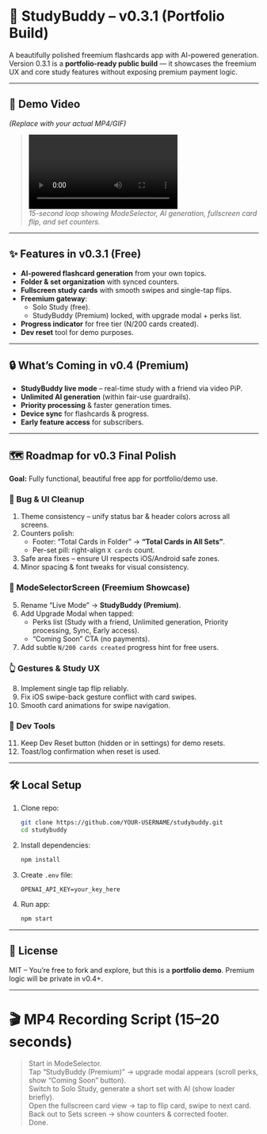 # 📱 StudyBuddy – v0.3.1 (Portfolio Build)

A beautifully polished freemium flashcards app with AI-powered generation.  
Version 0.3.1 is a **portfolio-ready public build** — it showcases the freemium UX and core study features without exposing premium payment logic.

---

## 🎥 Demo Video
*(Replace with your actual MP4/GIF)*  

> ![Demo](docs/studybuddy-v0.3-demo.mp4)  
> *15-second loop showing ModeSelector, AI generation, fullscreen card flip, and set counters.*

---

## ✨ Features in v0.3.1 (Free)
- **AI-powered flashcard generation** from your own topics.  
- **Folder & set organization** with synced counters.  
- **Fullscreen study cards** with smooth swipes and single-tap flips.  
- **Freemium gateway**:
  - Solo Study (free).
  - StudyBuddy (Premium) locked, with upgrade modal + perks list.  
- **Progress indicator** for free tier (N/200 cards created).
- **Dev reset** tool for demo purposes.

---

## 🔒 What’s Coming in v0.4 (Premium)
- **StudyBuddy live mode** – real-time study with a friend via video PiP.  
- **Unlimited AI generation** (within fair-use guardrails).  
- **Priority processing** & faster generation times.  
- **Device sync** for flashcards & progress.  
- **Early feature access** for subscribers.

---

## 🗺 Roadmap for v0.3 Final Polish
**Goal:** Fully functional, beautiful free app for portfolio/demo use.  

### 🐞 Bug & UI Cleanup
1. Theme consistency – unify status bar & header colors across all screens.  
2. Counters polish:  
   - Footer: “Total Cards in Folder” → **“Total Cards in All Sets”**.  
   - Per-set pill: right-align `X cards` count.  
3. Safe area fixes – ensure UI respects iOS/Android safe zones.  
4. Minor spacing & font tweaks for visual consistency.  

### 🧭 ModeSelectorScreen (Freemium Showcase)
5. Rename “Live Mode” → **StudyBuddy (Premium)**.  
6. Add Upgrade Modal when tapped:  
   - Perks list (Study with a friend, Unlimited generation, Priority processing, Sync, Early access).  
   - “Coming Soon” CTA (no payments).  
7. Add subtle `N/200 cards created` progress hint for free users.  

### 👆 Gestures & Study UX
8. Implement single tap flip reliably.  
9. Fix iOS swipe-back gesture conflict with card swipes.  
10. Smooth card animations for swipe navigation.  

### 🧪 Dev Tools
11. Keep Dev Reset button (hidden or in settings) for demo resets.  
12. Toast/log confirmation when reset is used.

---

## 🛠 Local Setup
1. Clone repo:  
   ```bash
   git clone https://github.com/YOUR-USERNAME/studybuddy.git
   cd studybuddy
   ```
2. Install dependencies:  
   ```bash
   npm install
   ```
3. Create `.env` file:  
   ```env
   OPENAI_API_KEY=your_key_here
   ```
4. Run app:  
   ```bash
   npm start
   ```

---

## 📜 License
MIT – You’re free to fork and explore, but this is a **portfolio demo**. Premium logic will be private in v0.4+.

---

# 🎬 MP4 Recording Script (15–20 seconds)
> Start in ModeSelector.  
> Tap “StudyBuddy (Premium)” → upgrade modal appears (scroll perks, show “Coming Soon” button).  
> Switch to Solo Study, generate a short set with AI (show loader briefly).  
> Open the fullscreen card view → tap to flip card, swipe to next card.  
> Back out to Sets screen → show counters & corrected footer.  
> Done.
